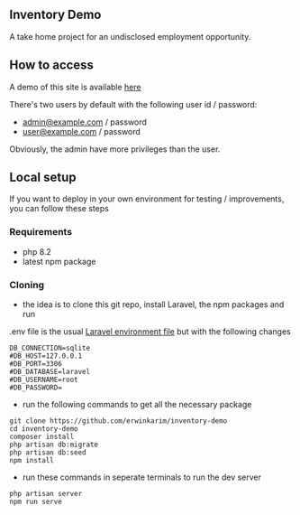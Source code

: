 
## Inventory Demo

A take home project for an undisclosed employment opportunity. 

## How to access

A demo of this site is available [here](#)

There's two users by default with the following user id / password:
* admin@example.com / password
* user@example.com / password

Obviously, the admin have more privileges than the user. 

## Local setup

If you want to deploy in your own environment for testing / improvements, you can follow these steps

### Requirements

* php 8.2
* latest npm package

### Cloning 

* the idea is to clone this git repo, install Laravel, the npm packages and run

.env file is the usual [Laravel environment file](https://github.com/platformsh-templates/laravel/blob/master/.env.example) but with the following changes

```
DB_CONNECTION=sqlite 
#DB_HOST=127.0.0.1
#DB_PORT=3306
#DB_DATABASE=laravel
#DB_USERNAME=root
#DB_PASSWORD=
```

* run the following commands to get all the necessary package

```
git clone https://github.com/erwinkarim/inventory-demo
cd inventory-demo
composer install
php artisan db:migrate
php artisan db:seed
npm install
```

* run these commands in seperate terminals to run the dev server

```
php artisan server
npm run serve
```